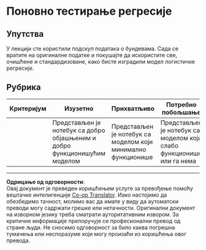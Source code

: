 <!--
CO_OP_TRANSLATOR_METADATA:
{
  "original_hash": "8af40209a41494068c1f42b14c0b450d",
  "translation_date": "2025-09-05T11:38:50+00:00",
  "source_file": "2-Regression/4-Logistic/assignment.md",
  "language_code": "sr"
}
-->
# Поновно тестирање регресије

## Упутства

У лекцији сте користили подскуп података о бундевама. Сада се вратите на оригиналне податке и покушајте да искористите све, очишћене и стандардизоване, како бисте изградили модел логистичке регресије.

## Рубрика

| Критеријум | Изузетно                                                               | Прихватљиво                                                  | Потребно побољшање                                          |
| ---------- | ---------------------------------------------------------------------- | ------------------------------------------------------------ | ----------------------------------------------------------- |
|            | Представљен је нотебук са добро објашњеним и добро функционишућим моделом | Представљен је нотебук са моделом који минимално функционише  | Представљен је нотебук са моделом који слабо функционише или га нема |

---

**Одрицање од одговорности**:  
Овај документ је преведен коришћењем услуге за превођење помоћу вештачке интелигенције [Co-op Translator](https://github.com/Azure/co-op-translator). Иако настојимо да обезбедимо тачност, молимо вас да имате у виду да аутоматски преводи могу садржати грешке или нетачности. Оригинални документ на изворном језику треба сматрати ауторитативним извором. За критичне информације препоручује се професионални превод од стране људи. Не сносимо одговорност за било каква погрешна тумачења или неспоразуме који могу произаћи из коришћења овог превода.